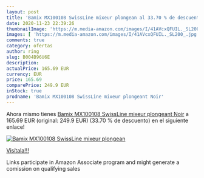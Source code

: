 ```yaml
---
layout: post
title: 'Bamix MX100108 SwissLine mixeur plongean al 33.70 % de descuento'
date: 2020-11-23 22:39:26
thumbnailImage: 'https://m.media-amazon.com/images/I/41AVcxQFUIL._SL200_.jpg'
images: [ 'https://m.media-amazon.com/images/I/41AVcxQFUIL._SL200_.jpg' ]
comments: true
category: ofertas
author: ring
slug: B004B96U6E
description:
actualPrice: 165.69 EUR
currency: EUR
price: 165.69
comparePrice: 249.9 EUR
inStock: true
prodname: 'Bamix MX100108 SwissLine mixeur plongeant Noir'
---
```


Ahora mismo tienes [Bamix MX100108 SwissLine mixeur plongeant Noir](https://www.amazon.fr/dp/B004B96U6E/?tag=tolees0d-21) a 165.69 EUR (original: 249.9 EUR) (33.70 %  de descuento) en el siguiente enlace!

[![Bamix MX100108 SwissLine mixeur plongean](https://m.media-amazon.com/images/I/41AVcxQFUIL._SL200_.jpg)](https://www.amazon.fr/dp/B004B96U6E/?tag=tolees0d-21)

[Visítala!!!](https://www.amazon.fr/dp/B004B96U6E/?tag=tolees0d-21)

Links participate in Amazon Associate program and might generate a comission on qualifying sales
